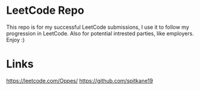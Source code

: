 # LeetCode Repo
This repo is for my successful LeetCode submissions, I use it to follow my progression in LeetCode. Also for potential intrested parties, like employers. Enjoy :)

# Links
https://leetcode.com/Oppes/
https://github.com/spitkane19
